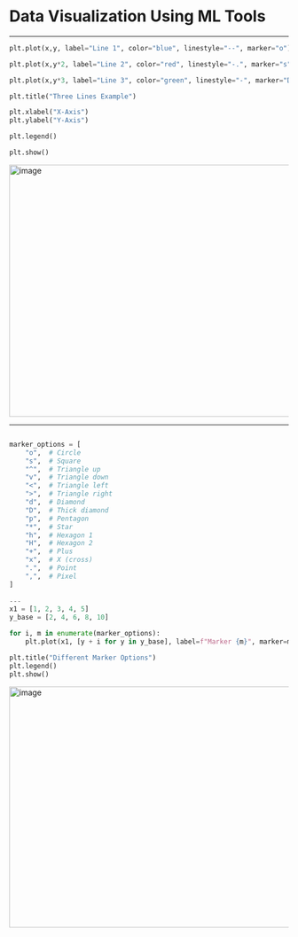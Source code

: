 # Data Visualization Using ML Tools
---
```python
plt.plot(x,y, label="Line 1", color="blue", linestyle="--", marker="o")  # Line 1

plt.plot(x,y*2, label="Line 2", color="red", linestyle="-.", marker="s")  # Line 2

plt.plot(x,y*3, label="Line 3", color="green", linestyle="-", marker="D")  # Line 3

plt.title("Three Lines Example")

plt.xlabel("X-Axis")
plt.ylabel("Y-Axis")

plt.legend()

plt.show()
```
<img width="571" height="455" alt="image" src="https://github.com/user-attachments/assets/4371b519-d91e-4f57-a323-eb8ecb4bcbee" />

---
```python

marker_options = [
    "o",  # Circle
    "s",  # Square
    "^",  # Triangle up
    "v",  # Triangle down
    "<",  # Triangle left
    ">",  # Triangle right
    "d",  # Diamond
    "D",  # Thick diamond
    "p",  # Pentagon
    "*",  # Star
    "h",  # Hexagon 1
    "H",  # Hexagon 2
    "+",  # Plus
    "x",  # X (cross)
    ".",  # Point
    ",",  # Pixel
]
     
---
x1 = [1, 2, 3, 4, 5]
y_base = [2, 4, 6, 8, 10]

for i, m in enumerate(marker_options):
    plt.plot(x1, [y + i for y in y_base], label=f"Marker {m}", marker=m)

plt.title("Different Marker Options")
plt.legend()
plt.show()


```
<img width="543" height="435" alt="image" src="https://github.com/user-attachments/assets/e796455b-ed42-4f81-8c3a-23d8b4239c85" />

